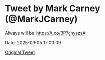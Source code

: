# Tweet by Mark Carney (@MarkJCarney)

Always will be. https://t.co/3P7gnyszsA

Date: 2025-03-05 17:00:09

[Original Tweet](https://x.com/MarkJCarney/status/1897331308642390085)
